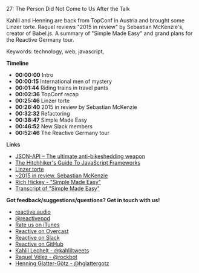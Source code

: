 27: The Person Did Not Come to Us After the Talk

Kahlil and Henning are back from TopConf in Austria and brought some Linzer torte. Raquel reviews "2015 in review" by Sebastian McKenzie's, creator of Babel.js. A summary of "Simple Made Easy" and grand plans for the Reactive Germany tour.

Keywords: technology, web, javascript, 

**Timeline**

 - **00:00:00** Intro
 - **00:00:15** International men of mystery
 - **00:01:44** Riding trains in travel pants
 - **00:02:36** TopConf recap
 - **00:25:46** Linzer torte
 - **00:26:40** 2015 in review by Sebastian McKenzie
 - **00:32:32** Refactoring
 - **00:38:47** Simple Made Easy
 - **00:46:52** New Slack members
 - **00:52:46** The Reactive Germany tour

**Links**

 - [JSON-API – The ultimate anti-bikeshedding weapon](http://topconf.com/linz-2016/trackevent/json-api-the-ultimate-anti-bikeshedding-weapon/)
 - [The Hitchhiker's Guide To JavaScript Frameworks](http://topconf.com/linz-2016/trackevent/the-hitchhikers-guide-to-javascript-frameworks/)
 - [Linzer torte](https://en.wikipedia.org/wiki/Linzer_torte)
 - [~2015 in review, Sebastian McKenzie](https://medium.com/@sebmck/2015-in-review-51ac7035e272#.lfghpig22)
 - [Rich Hickey - "Simple Made Easy"](http://www.infoq.com/presentations/Simple-Made-Easy)
 - [Transcript of "Simple Made Easy"](https://github.com/matthiasn/talk-transcripts/blob/master/Hickey_Rich/SimpleMadeEasy.md)

**Got feedback/suggestions/questions? Get in touch with us!**

 - [reactive.audio](http://reactive.audio)
 - [@reactivepod](https://twitter.com/reactivepod)
 - [Rate us on iTunes](https://itunes.apple.com/us/podcast/reactive/id1020286000)
 - [Reactive on Overcast](https://overcast.fm/itunes1020286000/reactive)
 - [Reactive on Slack](https://reactive-slack.herokuapp.com/)
 - [Reactive on GitHub](https://github.com/reactivepod)
 - [Kahlil Lechelt - @kahliltweets](https://twitter.com/kahliltweets)
 - [Raquel Vélez - @rockbot](https://twitter.com/rockbot)
 - [Henning Glatter-Götz - @hglattergotz](https://twitter.com/hglattergotz)

